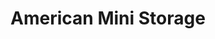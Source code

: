 ---
title: "American Mini Storage"
url: /missouri-city/american-mini-storage/
shop: storage rental
---